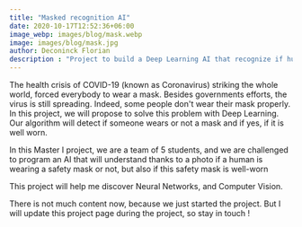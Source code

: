 ```yaml
---
title: "Masked recognition AI"
date: 2020-10-17T12:52:36+06:00
image_webp: images/blog/mask.webp
image: images/blog/mask.jpg
author: Deconinck Florian
description : "Project to build a Deep Learning AI that recognize if human has a safety mask or not, and if this mask is well placed"
---
```


The health crisis of COVID-19 (known as Coronavirus) striking the whole world, forced everybody to wear a mask. Besides governments efforts, the virus is still spreading. Indeed, some people don't wear their mask properly. In this project, we will propose to solve this problem with Deep Learning. Our algorithm will detect if someone wears or not a mask and if yes, if it is well worn.

In this Master I project, we are a team of 5 students, and we are challenged to program an AI that will understand thanks to a photo if a human is wearing a safety mask or not, but also if this safety mask is well-worn

This project will help me discover Neural Networks, and Computer Vision.

There is not much content now, because we just started the project. But I will update this project page during the project, so stay in touch !
